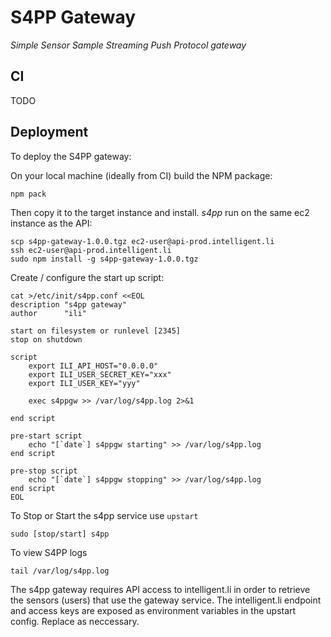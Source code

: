 
# S4PP Gateway

*Simple Sensor Sample Streaming Push Protocol gateway*

## CI

TODO


## Deployment

To deploy the S4PP gateway:

On your local machine (ideally from CI) build the NPM package:

    npm pack

Then copy it to the target instance and install. *s4pp* run on the same
ec2 instance as the API:

    scp s4pp-gateway-1.0.0.tgz ec2-user@api-prod.intelligent.li
    ssh ec2-user@api-prod.intelligent.li
    sudo npm install -g s4pp-gateway-1.0.0.tgz

Create / configure the start up script:

```
cat >/etc/init/s4pp.conf <<EOL
description "s4pp gateway"
author      "ili"

start on filesystem or runlevel [2345]
stop on shutdown

script
    export ILI_API_HOST="0.0.0.0"
    export ILI_USER_SECRET_KEY="xxx"
    export ILI_USER_KEY="yyy"

    exec s4ppgw >> /var/log/s4pp.log 2>&1

end script

pre-start script
    echo "[`date`] s4ppgw starting" >> /var/log/s4pp.log
end script

pre-stop script
    echo "[`date`] s4ppgw stopping" >> /var/log/s4pp.log
end script
EOL
```

To Stop or Start the s4pp service use `upstart`

    sudo [stop/start] s4pp

To view S4PP logs

    tail /var/log/s4pp.log

The s4pp gateway requires API access to intelligent.li in order to
retrieve the sensors (users) that use the gateway service.  The intelligent.li
endpoint and access keys are exposed as environment variables in the upstart
config. Replace as neccessary.
